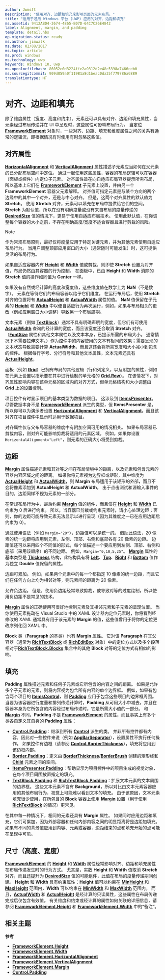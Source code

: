 ```yaml
---
author: Jwmsft
Description: "使用对齐、边距和填充来影响页面的元素布局。"
title: "适用于通用 Windows 平台 (UWP) 应用的对齐、边距和填充"
ms.assetid: 9412ABD4-3674-4865-B07D-64C7C26E4842
label: Alignment, margin, and padding
template: detail.hbs
op-migration-status: ready
ms.author: jimwalk
ms.date: 02/08/2017
ms.topic: article
ms.prod: windows
ms.technology: uwp
keywords: Windows 10, uwp
ms.openlocfilehash: 86052c0d3224ffe2a9312d2e48c5398a7466eeb0
ms.sourcegitcommit: 909d859a0f11981a8d1beac0da35f779786a6889
translationtype: HT
---
```

# <a name="alignment-margin-and-padding"></a>对齐、边距和填充

除了维度属性（宽度、高度和约束），元素还可以具有对齐、边距和填充属性，当元素经过布局传递并在 UI 中呈现时，这些属性可影响布局行为。 当定位 [**FrameworkElement**](https://msdn.microsoft.com/library/windows/apps/br208706) 对象时，一些对齐、边距、填充和维度属性之间的关系有通常的逻辑流，即根据情况有时使用有时忽略这些值。

## <a name="alignment-properties"></a>对齐属性

[**HorizontalAlignment**](https://msdn.microsoft.com/library/windows/apps/br208720) 和 [**VerticalAlignment**](https://msdn.microsoft.com/library/windows/apps/br208749) 属性描述子元素应当如何在父元素的已分配布局空间中定位。 通过一起使用这些属性，容器的布局逻辑可以在容器（面板或控件）内定位子元素。 对齐属性旨在向自适应布局容器提示所需布局，所以基本上它们在 [**FrameworkElement**](https://msdn.microsoft.com/library/windows/apps/br208706) 子元素上设置，并由另一个 **FrameworkElement** 容器父元素解释。 对齐值可指定元素是与某个方向的两个边缘中的其中一个对齐，还是与中心对齐。 但是，这两个对齐属性的默认值为 **Stretch**。 使用 **Stretch** 对齐，元素可以填充在布局中提供给它们的空间。 **Stretch** 为默认值，所以在没有明确度量或没有来自布局的度量传递的 [**DesiredSize**](https://msdn.microsoft.com/library/windows/apps/br208921) 值的情况下，更易于使用自适应布局技术。 使用此默认值，在你调整每个容器的大小之前，不存在明确高度/宽度不适合容器且进行剪裁的风险。

> [!NOTE]
> 作为常规布局原则，最好仅将度量应用于特定关键元素，并为其他元素使用自适应布局行为。 当用户调整顶部应用窗口的大小（通常随时可能发生）时，这可提供灵活的布局行为。

 
如果自适应容器内有 [**Height**](https://msdn.microsoft.com/library/windows/apps/br208718) 和 [**Width**](https://msdn.microsoft.com/library/windows/apps/br208751) 值或剪裁，则即使 **Stretch** 设置为对齐值，布局仍然由其容器的行为控制。 在面板中，已由 **Height** 和 **Width** 消除的 **Stretch** 值的操作如同值为 **Center** 一样。

如果没有自然或经计算的高度和宽度值，这些维度值在数学上为 **NaN**（不是数字）。 元素在等待它们的布局容器以给予它们维度。 在运行布局后，使用 **Stretch** 对齐的位置将有 [**ActualHeight**](https://msdn.microsoft.com/library/windows/apps/br208707) 和 [**ActualWidth**](https://msdn.microsoft.com/library/windows/apps/br208709) 属性的值。 **NaN** 值保留在子元素的 [**Height**](https://msdn.microsoft.com/library/windows/apps/br208718) 和 [**Width**](https://msdn.microsoft.com/library/windows/apps/br208751) 中以便自适应行为再次运行，例如，如果与布局相关的更改（例如应用窗口大小调整）导致另一个布局周期。

文本元素（例如 [**TextBlock**](https://msdn.microsoft.com/library/windows/apps/br209652)）通常不具有明确声明的宽度，但它们有可使用 [**ActualWidth**](https://msdn.microsoft.com/library/windows/apps/br208709) 查询的经计算的宽度，而且该宽度还会取消 **Stretch** 对齐。 （[**FontSize**](https://msdn.microsoft.com/library/windows/apps/br209657) 属性和其他文本属性以及文本本身，已提示所需的布局大小。 通常情况下不需要拉伸文本。）作为控件中的内容使用的文本有相同的效果；需要呈现的文本状态导致需要计算 **ActualWidth**，而且这还会将所需宽度和大小减小到包含的控件。 根据每行字号、分行符号和其他文本属性，文本元素还具有 [**ActualHeight**](https://msdn.microsoft.com/library/windows/apps/br208707)。

面板（例如 [**Grid**](https://msdn.microsoft.com/library/windows/apps/br242704)）已拥有布局的其他逻辑（行和列定义，以及附加的属性，例如在元素上设置以指示要在其中进行绘制的单元格的 [**Grid.Row**](https://msdn.microsoft.com/library/windows/apps/hh759795)）。 在该情况下，对齐属性影响内容在该单元格的区域内的对齐方式，但单元格结构和大小调整由 **Grid** 上的设置控制。

项目控件有时显示项目的基本类型为数据的项目。 这涉及到 [**ItemsPresenter**](https://msdn.microsoft.com/library/windows/apps/br242843)。 尽管数据本身不是 [**FrameworkElement**](https://msdn.microsoft.com/library/windows/apps/br208706) 派生的类型，但 **ItemsPresenter** 是，所以你可以为演示者设置 [**HorizontalAlignment**](https://msdn.microsoft.com/library/windows/apps/br208720) 和 [**VerticalAlignment**](https://msdn.microsoft.com/library/windows/apps/br208749)，而且该对齐在项目控件中显示时适用于数据项目。

对齐属性仅与父布局容器的维度中有附加空间可用的情况相关。 如果布局容器已剪裁内容，则对齐可能影响剪裁将适用的元素区域。 例如，如果你设置 `HorizontalAlignment="Left"`，则元素的正确大小将受到剪裁。

## <a name="margin"></a>边距

[**Margin**](https://msdn.microsoft.com/library/windows/apps/br208724) 属性描述元素和其对等之间在布局情境中的距离，以及元素和包含元素的容器内容区域之间的距离。 如果你将元素视为边界框或矩形，其中维度为 [**ActualHeight**](https://msdn.microsoft.com/library/windows/apps/br208707) 和 [**ActualWidth**](https://msdn.microsoft.com/library/windows/apps/br208709)，则 **Margin** 布局适用于该矩形的外部，而且不会将像素添加到 **ActualHeight** 和 **ActualWidth**。 出于点击测试和源输入事件的目的，边距同样不视为元素的一部分。

在常规布局行为中，最后约束 [**Margin**](https://msdn.microsoft.com/library/windows/apps/br208724) 值的组件，而且仅在 [**Height**](https://msdn.microsoft.com/library/windows/apps/br208718) 和 [**Width**](https://msdn.microsoft.com/library/windows/apps/br208751) 已约束为 0 后进行约束。 所以，当容器已剪裁或约束元素时，请小心处理边距；否则，你的边距可能导致元素无法显示以进行呈现（因为其维度之一已在应用边距后约束为 0）。

通过使用语法（例如 `Margin="20"`），边距值可以是统一的。 借助此语法，20 像素的统一边距将应用到元素，左侧、顶部、右侧和底部各有 20 像素的边距。 边距值还可以采用四个不同值的形式，每个值描述一个要应用到左侧、顶部、右侧和底部（采用该顺序）的不同边距。 例如，`Margin="0,10,5,25"`。 [**Margin**](https://msdn.microsoft.com/library/windows/apps/br208724) 属性的基本类型是 [**Thickness**](https://msdn.microsoft.com/library/windows/apps/br208864) 结构，此结构具有将 [**Left**](https://msdn.microsoft.com/library/windows/apps/hh673893)、[**Top**](https://msdn.microsoft.com/library/windows/apps/hh673840)、[**Right**](https://msdn.microsoft.com/library/windows/apps/hh673881) 和 [**Bottom**](https://msdn.microsoft.com/library/windows/apps/hh673775) 值作为独立 **Double** 值保留的属性。

边距可累加。 例如，如果两个元素中的每一个都指定 10 像素的统一边距，而且它们在任何方向上均为相邻对等，则元素间的距离为 20 像素。

允许负边距。 但是，使用负边距经常导致剪裁，或导致对等的过度绘制，所以使用负边距不是常见的技术。

[**Margin**](https://msdn.microsoft.com/library/windows/apps/br208724) 属性的正确使用可很好地控制元素及其相邻元素和子元素的呈现位置。 当你使用元素拖动在 Visual Studio 中的 XAML 设计器内定位元素时，你将看到经修改的 XAML 通常具有用于该元素的 **Margin** 的值，这些值曾用于将你的定位更改序列化回 XAML 中。

[**Block**](https://msdn.microsoft.com/library/windows/apps/br244379) 类（[**Paragraph**](https://msdn.microsoft.com/library/windows/apps/br244503) 的基类）也有 [**Margin**](https://msdn.microsoft.com/library/windows/apps/jj191725) 属性。 它对该 **Paragraph** 在其父容器（通常为 [**RichTextBlock**](https://msdn.microsoft.com/library/windows/apps/br227565) 或 [**RichEditBox**](https://msdn.microsoft.com/library/windows/apps/br227548) 对象）中的定位方式以及多个段落相对于[**RichTextBlock.Blocks**](https://msdn.microsoft.com/library/windows/apps/br244347) 集合中的其他 **Block** 对等的定位方式有相似的影响。

## <a name="padding"></a>填充

**Padding** 属性描述元素和任何子元素或它所包含的内容之间的距离。 如果是允许多个子元素的元素，则将内容视为包含所有内容的单个边界框。 例如，如果有包含两个项目的 [**ItemsControl**](https://msdn.microsoft.com/library/windows/apps/br242803)，则 [**Padding**](https://msdn.microsoft.com/library/windows/apps/br209459) 应用于包含这些项目的边界框周围。 当要为该容器进行度量和排列传递计算时，**Padding** 从可用大小中减去，并且在容器本身为它所包含的内容经过布局传递时，它是所需大小值的一部分。 和 [**Margin**](https://msdn.microsoft.com/library/windows/apps/br208724) 不同，**Padding** 不是 [**FrameworkElement**](https://msdn.microsoft.com/library/windows/apps/br208706) 的属性，而且事实上有多个类各自定义其自身的 **Padding** 属性：

-   [**Control.Padding**](https://msdn.microsoft.com/library/windows/apps/br209459)：继承到所有 [**Control**](https://msdn.microsoft.com/library/windows/apps/br209390) 派生的类。 并非所有控件都有内容，因此对一些控件来说（例如 [**AppBarSeparator**](https://msdn.microsoft.com/library/windows/apps/dn279268)），设置属性不执行任何操作。 如果控件有边框（请参阅 [**Control.BorderThickness**](https://msdn.microsoft.com/library/windows/apps/br209399)），填充将应用到该边框内部。
-   [**Border.Padding**](https://msdn.microsoft.com/library/windows/apps/br209263)：定义由 [**BorderThickness**](https://msdn.microsoft.com/library/windows/apps/br209256)/[**BorderBrush**](https://msdn.microsoft.com/library/windows/apps/br209254) 创建的矩形线和 [**Child**](https://msdn.microsoft.com/library/windows/apps/br209258) 元素之间的空间。
-   [**ItemsPresenter.Padding**](https://msdn.microsoft.com/library/windows/apps/hh968021)：帮助显示为项目控件中的项目生成的视觉对象，在每个项目周围放置指定的填充。
-   [**TextBlock.Padding**](https://msdn.microsoft.com/library/windows/apps/br209673) 和 [**RichTextBlock.Padding**](https://msdn.microsoft.com/library/windows/apps/br227596)：扩展文本元素的文本周围的边界框。 这些文本元素不含有 **Background**，所以对比由文本元素容器应用的其他布局行为，视觉上可能难以看到文本的填充。 由于该原因，文本元素填充很少使用，在所包含的 [**Block**](https://msdn.microsoft.com/library/windows/apps/jj191725) 容器上使用 [**Margin**](https://msdn.microsoft.com/library/windows/apps/br244379) 设置（用于使用 [**RichTextBlock**](https://msdn.microsoft.com/library/windows/apps/br227565) 的情况）更常见。

在其中每一种情况下，相同的元素还具有 **Margin** 属性。 如果同时应用边距和填充，它们可累加，因为外部容器和任何内部内容之间的明显距离将是边距加填充。 如果有不同的背景值应用到内容、元素或容器，边距结束的点和填充开始的点可能在呈现中可见。

## <a name="dimensions-height-width"></a>尺寸（高度、宽度）

[**FrameworkElement**](https://msdn.microsoft.com/library/windows/apps/br208718) 的 [**Height**](https://msdn.microsoft.com/library/windows/apps/br208751) 和 [**Width**](https://msdn.microsoft.com/library/windows/apps/br208706) 属性经常影响对齐、边距和填充属性在布局传递发生时的行为方式。 尤其是，实数 **Height** 和 **Width** 值取消 **Stretch** 对齐，而且还提升为 [**DesiredSize**](https://msdn.microsoft.com/library/windows/apps/br208921) 值的可能组件，此值在布局的度量传递期间创建。 **Height** 和 **Width** 具有约束属性：**Height** 值可以约束在 [**MinHeight**](https://msdn.microsoft.com/library/windows/apps/br208731) 和 [**MaxHeight**](https://msdn.microsoft.com/library/windows/apps/br208726) 范围内，**Width** 可以约束在 [**MinWidth**](https://msdn.microsoft.com/library/windows/apps/br208733) 和 [**MaxWidth**](https://msdn.microsoft.com/library/windows/apps/br208728) 范围内。 而且，[**ActualWidth**](https://msdn.microsoft.com/library/windows/apps/br208709) 和 [**ActualHeight**](https://msdn.microsoft.com/library/windows/apps/br208707) 是经计算的只读属性，这些属性在布局传递完成后仅包含有效值。 有关维度和约束或经计算的属性如何关联的详细信息，请参阅 [**FrameworkElement.Height**](https://msdn.microsoft.com/library/windows/apps/br208718) 和 [**FrameworkElement.Width**](https://msdn.microsoft.com/library/windows/apps/br208751) 中的“备注”。

## <a name="related-topics"></a>相关主题

**参考**

* [**FrameworkElement.Height**](https://msdn.microsoft.com/library/windows/apps/br208718)
* [**FrameworkElement.Width**](https://msdn.microsoft.com/library/windows/apps/br208751)
* [**FrameworkElement.HorizontalAlignment**](https://msdn.microsoft.com/library/windows/apps/br208720)
* [**FrameworkElement.VerticalAlignment**](https://msdn.microsoft.com/library/windows/apps/br208749)
* [**FrameworkElement.Margin**](https://msdn.microsoft.com/library/windows/apps/br208724)
* [**Control.Padding**](https://msdn.microsoft.com/library/windows/apps/br209459)
